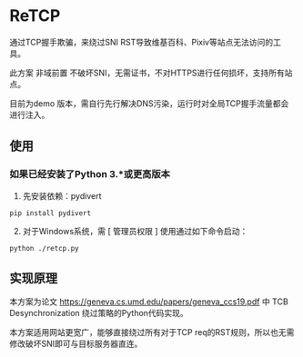 # ReTCP
通过TCP握手欺骗，来绕过SNI RST导致维基百科、Pixiv等站点无法访问的工具。

此方案 非域前置 不破坏SNI，无需证书，不对HTTPS进行任何损坏，支持所有站点。 

目前为demo 版本，需自行先行解决DNS污染，运行时对全局TCP握手流量都会进行注入。

## 使用
### 如果已经安装了Python 3.*或更高版本

1. 先安装依赖：pydivert

```
pip install pydivert
```

2. 对于Windows系统，需 [ 管理员权限 ] 使用通过如下命令启动：

```
python ./retcp.py
```


## 实现原理
本方案为论文 https://geneva.cs.umd.edu/papers/geneva_ccs19.pdf 中 TCB Desynchronization 绕过策略的Python代码实现。

本方案适用网站更宽广，能够直接绕过所有对于TCP req的RST规则，所以也无需修改破坏SNI即可与目标服务器直连。
